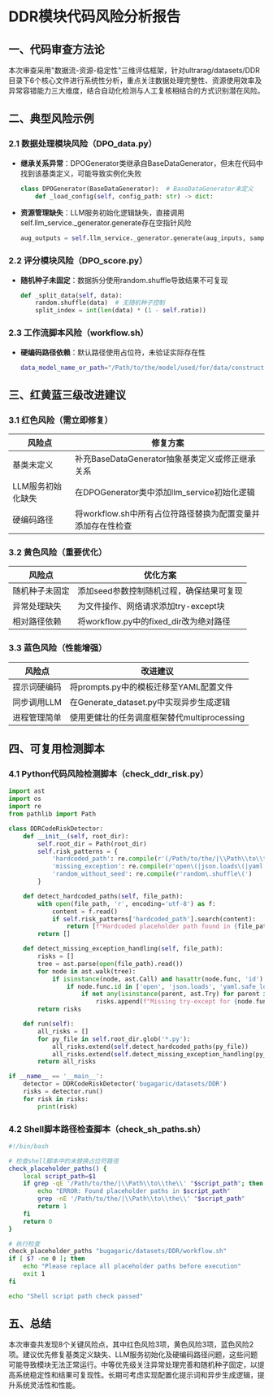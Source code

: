 # DDR模块代码风险分析报告

## 一、代码审查方法论
本次审查采用"数据流-资源-稳定性"三维评估框架，针对ultrarag/datasets/DDR目录下6个核心文件进行系统性分析，重点关注数据处理完整性、资源使用效率及异常容错能力三大维度，结合自动化检测与人工复核相结合的方式识别潜在风险。

## 二、典型风险示例
### 2.1 数据处理模块风险（DPO_data.py）
- **继承关系异常**：DPOGenerator类继承自BaseDataGenerator，但未在代码中找到该基类定义，可能导致实例化失败
  ```python
  class DPOGenerator(BaseDataGenerator):  # BaseDataGenerator未定义
      def _load_config(self, config_path: str) -> dict:
  ```

- **资源管理缺失**：LLM服务初始化逻辑缺失，直接调用self.llm_service._generator.generate存在空指针风险
  ```python
  aug_outputs = self.llm_service._generator.generate(aug_inputs, sampling_params)  # llm_service初始化未显示
  ```

### 2.2 评分模块风险（DPO_score.py）
- **随机种子未固定**：数据拆分使用random.shuffle导致结果不可复现
  ```python
  def _split_data(self, data):
      random.shuffle(data)  # 无随机种子控制
      split_index = int(len(data) * (1 - self.ratio))
  ```

### 2.3 工作流脚本风险（workflow.sh）
- **硬编码路径依赖**：默认路径使用占位符，未验证实际存在性
  ```bash
  data_model_name_or_path="/Path/to/the/model/used/for/data/construction/"  # 未替换将导致文件找不到
  ```

## 三、红黄蓝三级改进建议
### 3.1 红色风险（需立即修复）
| 风险点 | 修复方案 |
|--------|----------|
| 基类未定义 | 补充BaseDataGenerator抽象基类定义或修正继承关系 |
| LLM服务初始化缺失 | 在DPOGenerator类中添加llm_service初始化逻辑 |
| 硬编码路径 | 将workflow.sh中所有占位符路径替换为配置变量并添加存在性检查 |

### 3.2 黄色风险（重要优化）
| 风险点 | 优化方案 |
|--------|----------|
| 随机种子未固定 | 添加seed参数控制随机过程，确保结果可复现 |
| 异常处理缺失 | 为文件操作、网络请求添加try-except块 |
| 相对路径依赖 | 将workflow.py中的fixed_dir改为绝对路径 |

### 3.3 蓝色风险（性能增强）
| 风险点 | 改进建议 |
|--------|----------|
| 提示词硬编码 | 将prompts.py中的模板迁移至YAML配置文件 |
| 同步调用LLM | 在Generate_dataset.py中实现异步生成逻辑 |
| 进程管理简单 | 使用更健壮的任务调度框架替代multiprocessing |

## 四、可复用检测脚本
### 4.1 Python代码风险检测脚本（check_ddr_risk.py）
```python
import ast
import os
import re
from pathlib import Path

class DDRCodeRiskDetector:
    def __init__(self, root_dir):
        self.root_dir = Path(root_dir)
        self.risk_patterns = {
            'hardcoded_path': re.compile(r'(/Path/to/the/|\\Path\\to\\the\\)'),
            'missing_exception': re.compile(r'open\(|json.loads\(|yaml.safe_load\('),
            'random_without_seed': re.compile(r'random\.shuffle\(')
        }

    def detect_hardcoded_paths(self, file_path):
        with open(file_path, 'r', encoding='utf-8') as f:
            content = f.read()
            if self.risk_patterns['hardcoded_path'].search(content):
                return [f"Hardcoded placeholder path found in {file_path}"]
        return []

    def detect_missing_exception_handling(self, file_path):
        risks = []
        tree = ast.parse(open(file_path).read())
        for node in ast.walk(tree):
            if isinstance(node, ast.Call) and hasattr(node.func, 'id'):
                if node.func.id in ['open', 'json.loads', 'yaml.safe_load']:
                    if not any(isinstance(parent, ast.Try) for parent in ast.walk_up(node)):
                        risks.append(f"Missing try-except for {node.func.id} in {file_path}:{node.lineno}")
        return risks

    def run(self):
        all_risks = []
        for py_file in self.root_dir.glob('*.py'):
            all_risks.extend(self.detect_hardcoded_paths(py_file))
            all_risks.extend(self.detect_missing_exception_handling(py_file))
        return all_risks

if __name__ == '__main__':
    detector = DDRCodeRiskDetector('bugagaric/datasets/DDR')
    risks = detector.run()
    for risk in risks:
        print(risk)
```

### 4.2 Shell脚本路径检查脚本（check_sh_paths.sh）
```bash
#!/bin/bash

# 检查shell脚本中的未替换占位符路径
check_placeholder_paths() {
    local script_path=$1
    if grep -qE '/Path/to/the/|\\Path\\to\\the\\' "$script_path"; then
        echo "ERROR: Found placeholder paths in $script_path"
        grep -nE '/Path/to/the/|\\Path\\to\\the\\' "$script_path"
        return 1
    fi
    return 0
}

# 执行检查
check_placeholder_paths "bugagaric/datasets/DDR/workflow.sh"
if [ $? -ne 0 ]; then
    echo "Please replace all placeholder paths before execution"
    exit 1
fi

echo "Shell script path check passed"
```

## 五、总结
本次审查共发现8个关键风险点，其中红色风险3项，黄色风险3项，蓝色风险2项。建议优先修复基类定义缺失、LLM服务初始化及硬编码路径问题，这些问题可能导致模块无法正常运行。中等优先级关注异常处理完善和随机种子固定，以提高系统稳定性和结果可复现性。长期可考虑实现配置化提示词和异步生成逻辑，提升系统灵活性和性能。